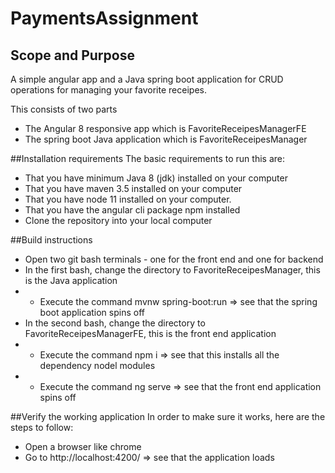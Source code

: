 # PaymentsAssignment

## Scope and Purpose
A simple angular app and a Java spring boot application for CRUD operations for managing your favorite receipes.

This consists of two parts
* The Angular 8 responsive app which is FavoriteReceipesManagerFE
* The spring boot Java application which is FavoriteReceipesManager

##Installation requirements
The basic requirements to run this are:
* That you have minimum Java 8 (jdk) installed on your computer
* That you have maven 3.5 installed on your computer
* That you have node 11 installed on your computer.
* That you have the angular cli package npm installed
* Clone the repository into your local computer

##Build instructions
* Open two git bash terminals - one for the front end and one for backend
* In the first bash, change the directory to FavoriteReceipesManager, this is the Java application
* * Execute the command mvnw spring-boot:run => see that the spring boot application spins off
* In the second bash, change the directory to FavoriteReceipesManagerFE, this is the front end application
* * Execute the command npm i => see that this installs all the dependency nodel modules
* * Execute the command ng serve => see that the front end application spins off

##Verify the working application
In order to make sure it works, here are the steps to follow:
* Open a browser like chrome
* Go to http://localhost:4200/ => see that the application loads







